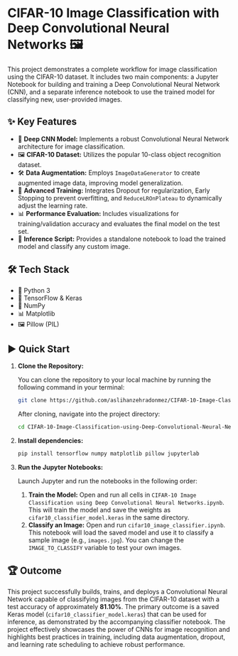 # CIFAR-10 Image Classification with Deep Convolutional Neural Networks 🖼️

This project demonstrates a complete workflow for image classification using the CIFAR-10 dataset. It includes two main components: a Jupyter Notebook for building and training a Deep Convolutional Neural Network (CNN), and a separate inference notebook to use the trained model for classifying new, user-provided images.

## ✨ Key Features

  * 🧠 **Deep CNN Model:** Implements a robust Convolutional Neural Network architecture for image classification.
  * 🖼️ **CIFAR-10 Dataset:** Utilizes the popular 10-class object recognition dataset.
  * 🛠️ **Data Augmentation:** Employs `ImageDataGenerator` to create augmented image data, improving model generalization.
  * 💪 **Advanced Training:** Integrates Dropout for regularization, Early Stopping to prevent overfitting, and `ReduceLROnPlateau` to dynamically adjust the learning rate.
  * 📊 **Performance Evaluation:** Includes visualizations for training/validation accuracy and evaluates the final model on the test set.
  * 🚀 **Inference Script:** Provides a standalone notebook to load the trained model and classify any custom image.

## 🛠️ Tech Stack

  * 🐍 Python 3
  * 🧠 TensorFlow & Keras
  * 🔢 NumPy
  * 📊 Matplotlib
  * 🖼️ Pillow (PIL)

## ▶️ Quick Start

1.  **Clone the Repository:**

    You can clone the repository to your local machine by running the following command in your terminal:

    ```bash
    git clone https://github.com/aslihanzehradonmez/CIFAR-10-Image-Classification-using-Deep-Convolutional-Neural-Networks.git
    ```

    After cloning, navigate into the project directory:

    ```bash
    cd CIFAR-10-Image-Classification-using-Deep-Convolutional-Neural-Networks
    ```

2.  **Install dependencies:**

    ```bash
    pip install tensorflow numpy matplotlib pillow jupyterlab
    ```

3.  **Run the Jupyter Notebooks:**

    Launch Jupyter and run the notebooks in the following order:

    1.  **Train the Model:** Open and run all cells in `CIFAR-10 Image Classification using Deep Convolutional Neural Networks.ipynb`. This will train the model and save the weights as `cifar10_classifier_model.keras` in the same directory.
    2.  **Classify an Image:** Open and run `cifar10_image_classifier.ipynb`. This notebook will load the saved model and use it to classify a sample image (e.g., `images.jpg`). You can change the `IMAGE_TO_CLASSIFY` variable to test your own images.

## 🏆 Outcome

This project successfully builds, trains, and deploys a Convolutional Neural Network capable of classifying images from the CIFAR-10 dataset with a test accuracy of approximately **81.10%**. The primary outcome is a saved Keras model (`cifar10_classifier_model.keras`) that can be used for inference, as demonstrated by the accompanying classifier notebook. The project effectively showcases the power of CNNs for image recognition and highlights best practices in training, including data augmentation, dropout, and learning rate scheduling to achieve robust performance.